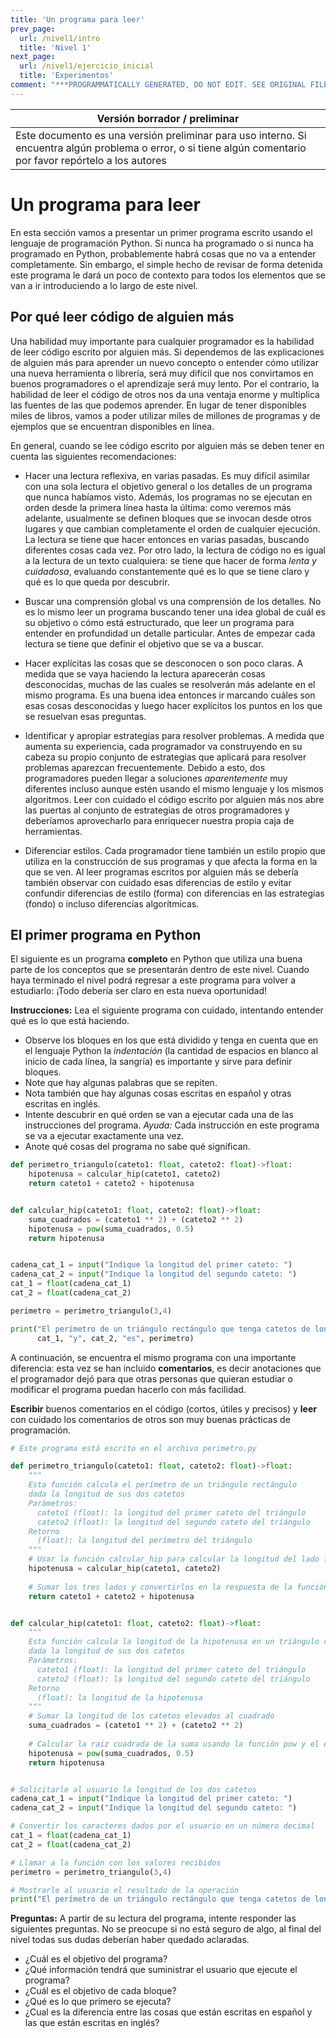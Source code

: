 ```yaml
---
title: 'Un programa para leer'
prev_page:
  url: /nivel1/intro
  title: 'Nivel 1'
next_page:
  url: /nivel1/ejercicio_inicial
  title: 'Experimentos'
comment: "***PROGRAMMATICALLY GENERATED, DO NOT EDIT. SEE ORIGINAL FILES IN /content***"
---
```

Versión borrador / preliminar |
-------------------|
Este documento es una versión preliminar para uso interno. Si encuentra algún problema o error, o si tiene algún comentario por favor repórtelo a los autores|



# Un programa para leer

En esta sección vamos a presentar un primer programa escrito usando el lenguaje de programación Python. Si nunca ha programado o si nunca ha programado en Python, probablemente habrá cosas que no va a entender completamente. Sin embargo, el simple hecho de revisar de forma detenida este programa le dará un poco de contexto para todos los elementos que se van a ir introduciendo a lo largo de este nivel.


## Por qué leer código de alguien más
Una habilidad muy importante para cualquier programador es la habilidad de leer código escrito por alguien más. Si dependemos de las explicaciones de alguien más para aprender un nuevo concepto o entender cómo utilizar una nueva herramienta o librería, será muy difícil que nos convirtamos en buenos programadores o el aprendizaje será muy lento. Por el contrario, la habilidad de leer el código de otros nos da una ventaja enorme y multiplica las fuentes de las que podemos aprender. En lugar de tener disponibles miles de libros, vamos a poder utilizar miles de millones de programas y de ejemplos que se encuentran disponibles en línea. 

En general, cuando se lee código escrito por alguien más se deben tener en cuenta las siguientes recomendaciones:

 - Hacer una lectura reflexiva, en varias pasadas. Es muy difícil asimilar con una sola lectura el objetivo general o los detalles de un programa que nunca habíamos visto. Además, los programas no se ejecutan en orden desde la primera línea hasta la última: como veremos más adelante, usualmente se definen bloques que se invocan desde otros lugares y que cambian completamente el orden de cualquier ejecución. La lectura se tiene que hacer entonces en varias pasadas, buscando diferentes cosas cada vez. Por otro lado, la lectura de código no es igual a la lectura de un texto cualquiera: se tiene que hacer de forma *lenta y cuidadosa*, evaluando constantemente qué es lo que se tiene claro y qué es lo que queda por descubrir.

 - Buscar una comprensión global vs una comprensión de los detalles. No es lo mismo leer un programa buscando tener una idea global de cuál es su objetivo o cómo está estructurado, que leer un programa para entender en profundidad un detalle particular. Antes de empezar cada lectura se tiene que definir el objetivo que se va a buscar.
 
 - Hacer explícitas las cosas que se desconocen o son poco claras. A medida que se vaya haciendo la lectura aparecerán cosas desconocidas, muchas de las cuales se resolverán más adelante en el mismo programa. Es una buena idea entonces ir marcando cuáles son esas cosas desconocidas y luego hacer explícitos los puntos en los que se resuelvan esas preguntas. 

 - Identificar y apropiar estrategias para resolver problemas. A medida que aumenta su experiencia, cada programador va construyendo en su cabeza su propio conjunto de estrategias que aplicará para resolver problemas aparezcan frecuentemente. Debido a esto, dos programadores pueden llegar a soluciones *aparentemente* muy diferentes incluso aunque estén usando el mismo lenguaje y los mismos algoritmos. Leer con cuidado el código escrito por alguien más nos abre las puertas al conjunto de estrategias de otros programadores y deberíamos aprovecharlo para enriquecer nuestra propia caja de herramientas.

 - Diferenciar estilos. Cada programador tiene también un estilo propio que utiliza en la construcción de sus programas y que afecta la forma en la que se ven. Al leer programas escritos por alguien más se debería también observar con cuidado esas diferencias de estilo y evitar confundir diferencias de estilo (forma) con diferencias en las estrategias (fondo) o incluso diferencias algorítmicas.


## El primer programa en Python

El siguiente es un programa **completo** en Python que utiliza una buena parte de los conceptos que se presentarán dentro de este nivel. Cuando haya terminado el nivel podrá regresar a este programa para volver a estudiarlo: ¡Todo debería ser claro en esta nueva oportunidad!

**Instrucciones:**
Lea el siguiente programa con cuidado, intentando entender qué es lo que está haciendo. 

* Observe los bloques en los que está dividido y tenga en cuenta que en el lenguaje Python la *indentación* (la cantidad de espacios en blanco al inicio de cada línea, la sangría) es importante y sirve para definir bloques.
* Note que hay algunas palabras que se repiten.
* Nota también que hay algunas cosas escritas en español y otras escritas en inglés.
* Intente descubrir en qué orden se van a ejecutar cada una de las instrucciones del programa. *Ayuda:* Cada instrucción en este programa se va a ejecutar exactamente una vez.
* Anote qué cosas del programa no sabe qué significan.

```python
def perimetro_triangulo(cateto1: float, cateto2: float)->float:
    hipotenusa = calcular_hip(cateto1, cateto2)    
    return cateto1 + cateto2 + hipotenusa


def calcular_hip(cateto1: float, cateto2: float)->float:
    suma_cuadrados = (cateto1 ** 2) + (cateto2 ** 2)
    hipotenusa = pow(suma_cuadrados, 0.5)
    return hipotenusa


cadena_cat_1 = input("Indique la longitud del primer cateto: ")
cadena_cat_2 = input("Indique la longitud del segundo cateto: ")
cat_1 = float(cadena_cat_1)
cat_2 = float(cadena_cat_2)

perimetro = perimetro_triangulo(3,4)

print("El perímetro de un triángulo rectángulo que tenga catetos de longitud",
      cat_1, "y", cat_2, "es", perimetro)

```

A continuación, se encuentra el mismo programa con una importante diferencia: esta vez se han incluido **comentarios**, es decir anotaciones que el programador dejó para que otras personas que quieran estudiar o modificar el programa puedan hacerlo con más facilidad. 

**Escribir** buenos comentarios en el código (cortos, útiles y precisos) y **leer** con cuidado los comentarios de otros son muy buenas prácticas de programación.

```python
# Este programa está escrito en el archivo perimetro.py

def perimetro_triangulo(cateto1: float, cateto2: float)->float:
    """
    Esta función calcula el perímetro de un triángulo rectángulo
    dada la longitud de sus dos catetos
    Parámetros:
      cateto1 (float): la longitud del primer cateto del triángulo
      cateto2 (float): la longitud del segundo cateto del triángulo
    Retorno
      (float): la longitud del perímetro del triángulo
    """
    # Usar la función calcular_hip para calcular la longitud del lado faltante
    hipotenusa = calcular_hip(cateto1, cateto2)
    
    # Sumar los tres lados y convertirlos en la respuesta de la función
    return cateto1 + cateto2 + hipotenusa


def calcular_hip(cateto1: float, cateto2: float)->float:
    """
    Esta función calcula la longitud de la hipotenusa en un triángulo rectángulo
    dada la longitud de sus dos catetos
    Parámetros:
      cateto1 (float): la longitud del primer cateto del triángulo
      cateto2 (float): la longitud del segundo cateto del triángulo
    Retorno
      (float): la longitud de la hipotenusa
    """
    # Sumar la longitud de los catetos elevados al cuadrado
    suma_cuadrados = (cateto1 ** 2) + (cateto2 ** 2)
    
    # Calcular la raiz cuadrada de la suma usando la función pow y el exponente 0.5
    hipotenusa = pow(suma_cuadrados, 0.5)
    return hipotenusa


# Solicitarle al usuario la longitud de los dos catetos
cadena_cat_1 = input("Indique la longitud del primer cateto: ")
cadena_cat_2 = input("Indique la longitud del segundo cateto: ")

# Convertir los caracteres dados por el usuario en un número decimal
cat_1 = float(cadena_cat_1)
cat_2 = float(cadena_cat_2)

# Llamar a la función con los valores recibidos
perimetro = perimetro_triangulo(3,4)

# Mostrarle al usuario el resultado de la operación
print("El perímetro de un triángulo rectángulo que tenga catetos de longitud", cat_1, "y", cat_2, "es", perimetro)

```

**Preguntas:**
A partir de su lectura del programa, intente responder las siguientes preguntas. No se preocupe si no está seguro de algo, al final del nivel todas sus dudas deberían haber quedado aclaradas.

* ¿Cuál es el objetivo del programa?
* ¿Qué información tendrá que suministrar el usuario que ejecute el programa?
* ¿Cuál es el objetivo de cada bloque?
* ¿Qué es lo que primero se ejecuta?
* ¿Cual es la diferencia entre las cosas que están escritas en español y las que están escritas en inglés?

